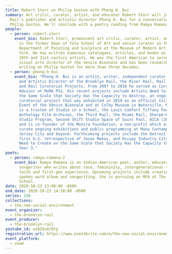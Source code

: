 ```yaml
---
title: Robert Storr on Philip Guston with Phong H. Bui
summary: Art critic, curator, artist, and educator Robert Storr will join the
  Rail's publisher and artistic director Phong H. Bui for a conversation on
  Philip Guston. We'll conclude with a poetry reading from Ramya Ramana.
people:
  - person: robert-storr
    event_bio: Robert Storr, preeminent art critic, curator, artist, and educator,
      is the former Dean of Yale School of Art and senior curator in the
      Department of Painting and Sculpture at the Museum of Modern Art, New
      York. He has written numerous catalogues, articles, and books on major
      20th and 21st-century artists. He was the first American to serve as
      visual arts director of the Venice Biennale and has been researching and
      writing on Philip Guston for more than three decades.
  - person: phong-h-bui
    event_bio: "Phong H. Bui is an artist, writer, independent curator, Publisher
      and Artistic Director of the Brooklyn Rail, the River Rail, Rail Editions,
      and Rail Curatorial Projects. From 2007 to 2010 he served as Curatorial
      Advisor at MoMA PS1. His recent projects include Artists Need to Create on
      the Same Scale that Society Has the Capacity to Destroy, an ongoing
      curatorial project that was exhibited in 2019 as an official Collateral
      Event of the Venice Biennale and at Colby Museum in Waterville, Maine. He
      is a trustee of Studio in a School, the Louis Comfort Tiffany Foundation,
      Anthology Film Archives, the Third Rail, the Miami Rail, Sharpe-Walentas
      Studio Program, Second Shift Studio Space of Saint Paul, AICA (2007-2020),
      and is co-founder of the Monira Foundation, a non-profit which aims to
      curate ongoing exhibitions and public programming at Mana Contemporary in
      Jersey City and beyond. Forthcoming projects include the Detroit Rail, the
      first U.S. retrospective of Jonas Mekas, and Occupy Industry City: Artists
      Need to Create on the Same Scale that Society Has the Capacity to Destroy,
      Year 3."
poets:
  - person: ramya-ramana-2
    event_bio: Ramya Ramana is an Indian-American poet, author, educator, and
      songwriter who writes about race, femininity, intergenerational trauma,
      faith and first-gen experience. Upcoming projects include creating a
      spoken word album and songwriting. She is pursuing an MFA at The New
      School.
date: 2020-10-23 13:00:00 -0500
end_date: 2020-10-23 14:30:00 -0500
series: 158
collections:
  - the-new-social-environment
event_organizer:
  - the-brooklyn-rail
event_producer:
  - the-brooklyn-rail
youtube_id: ezQZduXrDtg
registration_url: https://www.eventbrite.com/e/the-new-social-environment-158-robert-storr-on-philip-guston-tickets-125655030579
event_platform:
  - zoom
---
```

